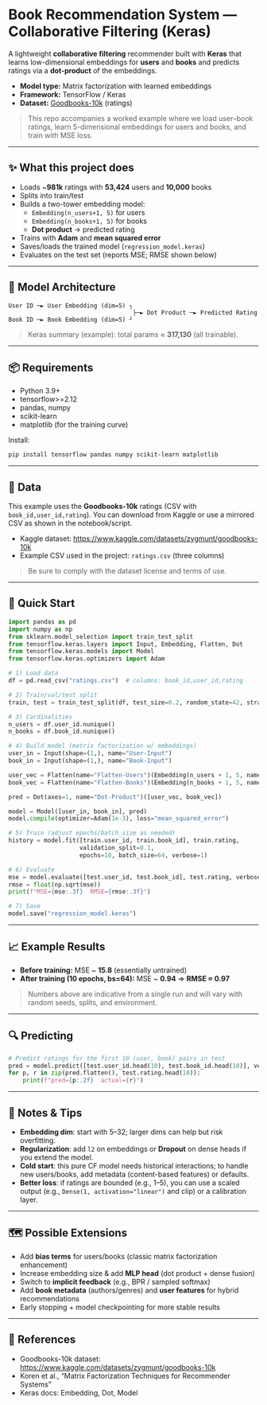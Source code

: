 # Book Recommendation System — Collaborative Filtering (Keras)

A lightweight **collaborative filtering** recommender built with **Keras** that learns
low-dimensional embeddings for **users** and **books** and predicts ratings via a **dot-product**
of the embeddings.

- **Model type:** Matrix factorization with learned embeddings  
- **Framework:** TensorFlow / Keras  
- **Dataset:** [Goodbooks-10k](https://www.kaggle.com/datasets/zygmunt/goodbooks-10k) (ratings)

> This repo accompanies a worked example where we load user–book ratings,
> learn 5-dimensional embeddings for users and books, and train with MSE loss.

---

## ✨ What this project does

- Loads ~**981k** ratings with **53,424** users and **10,000** books  
- Splits into train/test  
- Builds a two-tower embedding model:
  - `Embedding(n_users+1, 5)` for users
  - `Embedding(n_books+1, 5)` for books
  - **Dot product** → predicted rating
- Trains with **Adam** and **mean squared error**  
- Saves/loads the trained model (`regression_model.keras`)  
- Evaluates on the test set (reports MSE; RMSE shown below)

---

## 🧠 Model Architecture

```
User ID ─► User Embedding (dim=5) ┐
                                   ├─► Dot Product ─► Predicted Rating
Book ID ─► Book Embedding (dim=5) ┘
```

> Keras summary (example): total params ≈ **317,130** (all trainable).

---

## 📦 Requirements

- Python 3.9+
- tensorflow>=2.12
- pandas, numpy
- scikit-learn
- matplotlib (for the training curve)

Install:

```bash
pip install tensorflow pandas numpy scikit-learn matplotlib
```

---

## 📂 Data

This example uses the **Goodbooks-10k** ratings (CSV with `book_id,user_id,rating`).
You can download from Kaggle or use a mirrored CSV as shown in the notebook/script.

- Kaggle dataset: <https://www.kaggle.com/datasets/zygmunt/goodbooks-10k>  
- Example CSV used in the project: `ratings.csv` (three columns)

> Be sure to comply with the dataset license and terms of use.

---

## 🚀 Quick Start

```python
import pandas as pd
import numpy as np
from sklearn.model_selection import train_test_split
from tensorflow.keras.layers import Input, Embedding, Flatten, Dot
from tensorflow.keras.models import Model
from tensorflow.keras.optimizers import Adam

# 1) Load data
df = pd.read_csv("ratings.csv")  # columns: book_id,user_id,rating

# 2) Train/val/test split
train, test = train_test_split(df, test_size=0.2, random_state=42, stratify=df["rating"])

# 3) Cardinalities
n_users = df.user_id.nunique()
n_books = df.book_id.nunique()

# 4) Build model (matrix factorization w/ embeddings)
user_in = Input(shape=(1,), name="User-Input")
book_in = Input(shape=(1,), name="Book-Input")

user_vec = Flatten(name="Flatten-Users")(Embedding(n_users + 1, 5, name="User-Embedding")(user_in))
book_vec = Flatten(name="Flatten-Books")(Embedding(n_books + 1, 5, name="Book-Embedding")(book_in))

pred = Dot(axes=1, name="Dot-Product")([user_vec, book_vec])

model = Model([user_in, book_in], pred)
model.compile(optimizer=Adam(1e-3), loss="mean_squared_error")

# 5) Train (adjust epochs/batch_size as needed)
history = model.fit([train.user_id, train.book_id], train.rating,
                    validation_split=0.1,
                    epochs=10, batch_size=64, verbose=1)

# 6) Evaluate
mse = model.evaluate([test.user_id, test.book_id], test.rating, verbose=0)
rmse = float(np.sqrt(mse))
print(f"MSE={mse:.3f}  RMSE={rmse:.3f}")

# 7) Save
model.save("regression_model.keras")
```

---

## 📈 Example Results

- **Before training:** MSE ~ **15.8** (essentially untrained)
- **After training (10 epochs, bs=64):** MSE ~ **0.94** ⇒ **RMSE ≈ 0.97**

> Numbers above are indicative from a single run and will vary with random seeds,
> splits, and environment.

---

## 🔍 Predicting

```python
# Predict ratings for the first 10 (user, book) pairs in test
pred = model.predict([test.user_id.head(10), test.book_id.head(10)], verbose=0)
for p, r in zip(pred.flatten(), test.rating.head(10)):
    print(f"pred={p:.2f}  actual={r}")
```

---

## 🧪 Notes & Tips

- **Embedding dim**: start with 5–32; larger dims can help but risk overfitting.  
- **Regularization**: add `l2` on embeddings or **Dropout** on dense heads if you extend the model.  
- **Cold start**: this pure CF model needs historical interactions; to handle new users/books, add metadata (content-based features) or defaults.  
- **Better loss**: if ratings are bounded (e.g., 1–5), you can use a scaled output (e.g., `Dense(1, activation="linear")` and clip) or a calibration layer.

---

## 🗺️ Possible Extensions

- Add **bias terms** for users/books (classic matrix factorization enhancement)
- Increase embedding size & add **MLP head** (dot product + dense fusion)
- Switch to **implicit feedback** (e.g., BPR / sampled softmax)
- Add **book metadata** (authors/genres) and **user features** for hybrid recommendations
- Early stopping + model checkpointing for more stable results

---

## 📘 References

- Goodbooks-10k dataset: <https://www.kaggle.com/datasets/zygmunt/goodbooks-10k>  
- Koren et al., “Matrix Factorization Techniques for Recommender Systems”  
- Keras docs: Embedding, Dot, Model

